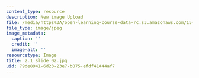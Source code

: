 ```yaml
---
content_type: resource
description: New image Upload
file: /media/https%3A/open-learning-course-data-rc.s3.amazonaws.com/15-s21-nuts-and-bolts-of-business-plans-january-iap-2014/79de89416d2323e7b075efdf41444af7_2.1_slide_02.jpg
file_type: image/jpeg
image_metadata:
  caption: ''
  credit: ''
  image-alt: ''
resourcetype: Image
title: 2.1_slide_02.jpg
uid: 79de8941-6d23-23e7-b075-efdf41444af7
---
```

